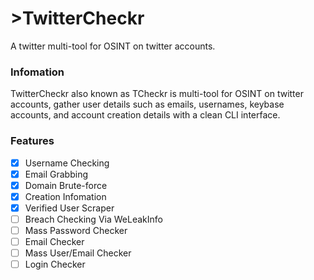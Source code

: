 # >TwitterCheckr
A twitter multi-tool for OSINT on twitter accounts.
### Infomation
TwitterCheckr also known as TCheckr is multi-tool for OSINT on twitter accounts, gather user details such as emails, usernames, keybase accounts, and account creation details with a clean CLI interface.
### Features
- [x] Username Checking
- [x] Email Grabbing
- [x] Domain Brute-force
- [x] Creation Infomation
- [x] Verified User Scraper
- [ ] Breach Checking Via WeLeakInfo
- [ ] Mass Password Checker
- [ ] Email Checker
- [ ] Mass User/Email Checker
- [ ] Login Checker